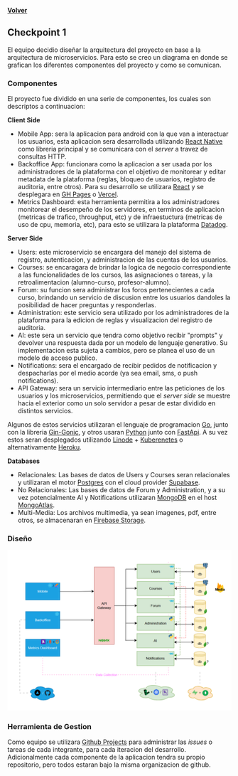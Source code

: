 [**Volver**](../README.md)

## Checkpoint 1

El equipo decidio diseñar la arquitectura del proyecto en base a la arquitectura de microservicios.
Para esto se creo un diagrama en donde se grafican los diferentes componentes del proyecto y como se comunican.

### Componentes

El proyecto fue dividido en una serie de componentes, los cuales son descriptos a continuacion:

**Client Side**
* Mobile App: sera la aplicacion para android con la que van a interactuar los usuarios, esta aplicacion sera desarrollada utilizando [React Native](https://reactnative.dev/) como libreria principal y se comunicara con el *server* a travez de consultas HTTP.
* Backoffice App: funcionara como la aplicacion a ser usada por los administradores de la plataforma con el objetivo de monitorear y editar metadata de la plataforma (reglas, bloqueo de usuarios, registro de auditoria, entre otros). Para su desarrollo se utilizara [React](http://react.dev/) y se desplegara en [GH Pages](https://pages.github.com/) o [Vercel](https://vercel.com/).
* Metrics Dashboard: esta herramienta permitira a los administradores monitorear el desempeño de los servidores, en terminos de aplicacion (metricas de trafico, throughput, etc) y de infraestuctura (metricas de uso de cpu, memoria, etc), para esto se utilizara la plataforma [Datadog](https://www.datadoghq.com/).

**Server Side**
* Users: este microservicio se encargara del manejo del sistema de registro, autenticacion, y administracion de las cuentas de los usuarios.
* Courses: se encaragara de brindar la logica de negocio correspondiente a las funcionalidades de los cursos, las asignaciones o tareas, y la retroalimentacion (alumno-curso, profesor-alumno).
* Forum: su funcion sera administrar los foros pertenecientes a cada curso, brindando un servicio de discusion entre los usuarios dandoles la posibilidad de hacer preguntas y responderlas.
* Administration: este servicio sera utilizado por los administradores de la plataforma para la edicion de reglas y visualizacion del registro de auditoria.
* AI: este sera un servicio que tendra como objetivo recibir "prompts" y devolver una respuesta dada por un modelo de lenguaje generativo. Su implementacion esta sujeta a cambios, pero se planea el uso de un modelo de acceso publico.
* Notifications: sera el encargado de recibir pedidos de notificacion y despacharlas por el medio acorde (ya sea email, sms, o push notifications).
* API Gateway: sera un servicio intermediario entre las peticiones de los usuarios y los microservicios, permitiendo que el *server side* se muestre hacia el exterior como un solo servidor a pesar de estar dividido en distintos servicios.

Algunos de estos servicios utilizaran el lenguaje de programacion [Go](https://go.dev/), junto con la libreria [Gin-Gonic](https://gin-gonic.com/), y otros usaran [Python](https://www.python.org/) junto con [FastApi](https://fastapi.tiangolo.com/). A su vez estos seran desplegados utilizando [Linode](https://www.linode.com/) + [Kuberenetes](https://kubernetes.io/) o alternativamente [Heroku](https://www.heroku.com/).

**Databases**
* Relacionales: Las bases de datos de Users y Courses seran relacionales y utilizaran el motor [Postgres](https://www.postgresql.org/) con el cloud provider [Supabase](https://supabase.com/).
* No Relacionales: Las bases de datos de Forum y Administration, y a su vez potencialmente AI y Notifications utilizaran [MongoDB](https://www.mongodb.com/) en el host [MongoAtlas](https://www.mongodb.com/products/platform/atlas-database).
* Multi-Media: Los archivos multimedia, ya sean imagenes, pdf, entre otros, se almacenaran en [Firebase Storage](https://firebase.google.com/docs/storage).

### Diseño

![design](../img/arquitectura_cc.png)

### Herramienta de Gestion

Como equipo se utilizara [Github Projects](https://docs.github.com/en/issues/planning-and-tracking-with-projects/learning-about-projects/about-projects) para administrar las *issues* o tareas de cada integrante, para cada iteracion del desarrollo. Adicionalmente cada componente de la aplicacion tendra su propio repositorio, pero todos estaran bajo la misma organizacion de github.
